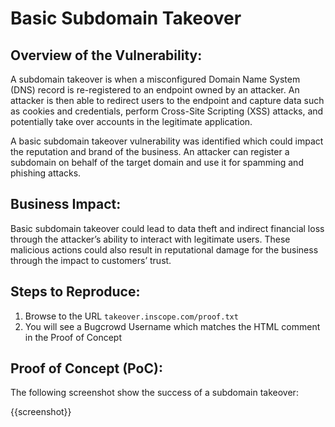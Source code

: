 # Basic Subdomain Takeover

## Overview of the Vulnerability:

A subdomain takeover is when a misconfigured Domain Name System (DNS) record is re-registered to an endpoint owned by an attacker. An attacker is then able to redirect users to the endpoint and capture data such as cookies and credentials, perform Cross-Site Scripting (XSS) attacks, and potentially take over accounts in the legitimate application.

A basic subdomain takeover vulnerability was identified which could impact the reputation and brand of the business. An attacker can register a subdomain on behalf of the target domain and use it for spamming and phishing attacks.

## Business Impact:

Basic subdomain takeover could lead to data theft and indirect financial loss through the attacker’s ability to interact with legitimate users. These malicious actions could also result in reputational damage for the business through the impact to customers’ trust.

## Steps to Reproduce:

1. Browse to the URL `takeover.inscope.com/proof.txt`
1. You will see a Bugcrowd Username which matches the HTML comment in the Proof of Concept

## Proof of Concept (PoC):

The following screenshot show the success of a subdomain takeover:

{{screenshot}}
